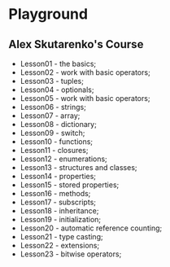 # Playground
## Alex Skutarenko's Course

* Lesson01 - the basics;
* Lesson02 - work with basic operators;
* Lesson03 - tuples;
* Lesson04 - optionals;
* Lesson05 - work with basic operators;
* Lesson06 - strings;
* Lesson07 - array;
* Lesson08 - dictionary;
* Lesson09 - switch;
* Lesson10 - functions;
* Lesson11 - closures;
* Lesson12 - enumerations;
* Lesson13 - structures and classes;
* Lesson14 - properties;
* Lesson15 - stored properties;
* Lesson16 - methods;
* Lesson17 - subscripts;
* Lesson18 - inheritance;
* Lesson19 - initialization;
* Lesson20 - automatic reference counting;
* Lesson21 - type casting;
* Lesson22 - extensions;
* Lesson23 - bitwise operators;
